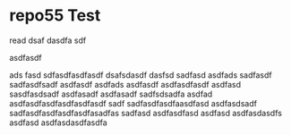 # repo55 Test
read
dsaf dasdfa sdf

asdfasdf

ads fasd
sdfasdfasdfasdf
dsafsdasdf
dasfsd
sadfasd
asdfads
sadfasdf
sadfasdfsadf
asdfasdf
asdfads
asdfasdf
asdfasdfasdf
asdfasd
sasdfasdsadf
asdfasadf
asdfasadf
sadfsdsadfa
asdfad
asdfasdfasdfasdfasdfasdf
sadf
sadfasdfasdfaasdfasd
asdfasdsadf
sadfasdfasdfasdfasdfasadfas
sadfasd
asdfasdfasd
asdfasd
asdfasdasdfs
asdfasd
asdfasdasdfasdfa

